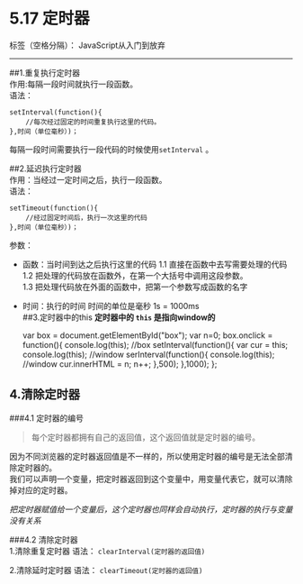 ﻿# 5.17 定时器

标签（空格分隔）： JavaScript从入门到放弃

---

##1.重复执行定时器  
作用:每隔一段时间就执行一段函数。  
语法：  

    setInterval(function(){
        //每次经过固定的时间重复执行这里的代码。
    },时间（单位毫秒）)；
    
每隔一段时间需要执行一段代码的时候使用`setInterval` 。 

##2.延迟执行定时器  
作用：当经过一定时间之后，执行一段函数。  
语法：

    setTimeout(function(){
        //经过固定时间后，执行一次这里的代码
    },时间（单位毫秒）)；

参数：  
 

 - 函数：当时间到达之后执行这里的代码
    1.1 直接在函数中去写需要处理的代码
    1.2 把处理的代码放在函数外，在第一个大括号中调用这段参数。  
    1.3 把处理代码放在外面的函数中，把第一个参数写成函数的名字
 - 时间：执行的时间
        时间的单位是毫秒   1s = 1000ms  
##3.定时器中的this
**定时器中的 `this` 是指向window的**  

    var box = document.getElementById("box");
    var n=0;
    box.onclick = function(){
        console.log(this);              //box
        setInterval(function(){
            var cur = this;
            console.log(this);          //window
            serInterval(function(){
                console.log(this);      //window
                cur.innerHTML = n;
                n++;
            },500);
        },1000);
    };
    
## 4.清除定时器  
###4.1 定时器的编号  
>每个定时器都拥有自己的返回值，这个返回值就是定时器的编号。  

因为不同浏览器的定时器返回值是不一样的，所以使用定时器的编号是无法全部清除定时器的。  
我们可以声明一个变量，把定时器返回到这个变量中，用变量代表它，就可以清除掉对应的定时器。

*把定时器赋值给一个变量后，这个定时器也同样会自动执行，定时器的执行与变量没有关系*  

###4.2 清除定时器  
1.清除重复定时器
语法：
`clearInterval(定时器的返回值)`

2.清除延时定时器
语法：
`clearTimeout(定时器的返回值)`  




    

